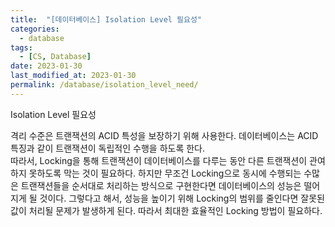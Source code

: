 ```yaml
---
title:  "[데이터베이스] Isolation Level 필요성"
categories:
  - database
tags:
  - [CS, Database]
date: 2023-01-30
last_modified_at: 2023-01-30
permalink: /database/isolation_level_need/
---
```


Isolation Level 필요성

격리 수준은 트랜잭션의 ACID 특성을 보장하기 위해 사용한다.
데이터베이스는 ACID 특징과 같이 트랜잭션이 독립적인 수행을 하도록 한다.  
따라서, Locking을 통해 트랜잭션이 데이터베이스를 다루는 동안 다른 트랜잭션이 관여하지 못하도록 막는 것이 필요하다. 
하지만 무조건 Locking으로 동시에 수행되는 수많은 트랜잭션들을 순서대로 처리하는 방식으로 구현한다면 데이터베이스의 성능은 떨어지게 될 것이다. 
그렇다고 해서, 성능을 높이기 위해 Locking의 범위를 줄인다면 잘못된 값이 처리될 문제가 발생하게 된다. 
따라서 최대한 효율적인 Locking 방법이 필요하다.

